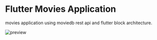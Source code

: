 # Flutter Movies Application

movies application using moviedb rest api and flutter block architecture.

![preview](https://github.com/sagarprince/flutter_movies_app/blob/master/movies_app.gif)